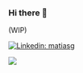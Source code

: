 ### Hi there 👋
(WIP)

[![Linkedin: matiasg](https://img.shields.io/badge/-matiasg-blue?style=flat-square&logo=Linkedin&logoColor=white&link=https://www.linkedin.com/in/matiasg/)](https://www.linkedin.com/in/matiasg/)

![](https://img.shields.io/stackexchange/stackoverflow/r/10542487?color=orange&label=reputation&logo=stackoverflow&style=for-the-badge&cacheSeconds=86400)


<!--
**matiasg77/matiasg77** is a ✨ _special_ ✨ repository because its `README.md` (this file) appears on your GitHub profile.

Here are some ideas to get you started:

- 🔭 I’m currently working on ...
- 🌱 I’m currently learning ...
- 👯 I’m looking to collaborate on ...
- 🤔 I’m looking for help with ...
- 💬 Ask me about ...
- 📫 How to reach me: ...
- 😄 Pronouns: ...
- ⚡ Fun fact: ...
-->
